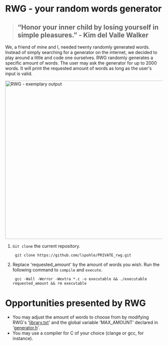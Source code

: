 # RWG - your random words generator

> ## “Honor your inner child by losing yourself in simple pleasures.” - Kim del Valle Walker

We, a friend of mine and I, needed twenty randomly generated words. Instead of simply searching for a generator on the internet, we
decided to play around a little and code one ourselves. RWG randomly generates a specific amount of words. The user may ask the generator for up to 2000 words. It will print the requested amount of words as long as the user's input is valid. 

<img width="506" alt="RWG - exemplary output" src="https://user-images.githubusercontent.com/121381385/211149329-fc0f9b2a-e804-4a9d-b7dc-0c4acbfbb105.png">

1. `Git clone` the current repository.
      
        git clone https://github.com/lspohle/PRIVATE_rwg.git
2. Replace 'requested_amount' by the amount of words you wish. Run the following command to `compile` and `execute`.
      
        gcc -Wall -Werror -Wextra *.c -o executable && ./executable requested_amount && rm executable

# Opportunities presented by RWG
- You may adjust the amount of words to choose from by modifying RWG's '[library.txt](https://github.com/lspohle/PRIVATE_rwg/blob/main/library.txt)' and the global variable 'MAX_AMOUNT' declared in '[generator.h](https://github.com/lspohle/PRIVATE_rwg/blob/main/generator.h)'.
- You may use a compiler for C of your choice (clange or gcc, for instance).

